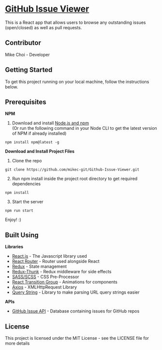 # [GitHub Issue Viewer](https://github-issue-viewer-e9745.firebaseapp.com/)
This is a React app that allows users to browse any outstanding issues (open/closed) as well as pull requests.  

## Contributor
Mike Choi - Developer

## Getting Started
To get this project running on your local machine, follow the instructions below.

## Prerequisites
**NPM**
1) Download and install [Node.js and npm](https://nodejs.org/en/)  
(Or run the following command in your Node CLI to get the latest version of NPM if already installed)
```
npm install npm@latest -g
```

**Download and Install Project Files**
1) Clone the repo
```
git clone https://github.com/mikec-git/Github-Issue-Viewer.git
```

2) Run npm install inside the project root directory to get required dependencies
```
npm install
```

3) Start the server
```
npm run start
```

Enjoy! :)

## Built Using
**Libraries**
- [React.js](https://reactjs.org/) - The Javascript library used
- [React Router](https://reacttraining.com/react-router/) - Router used alongside React
- [Redux](https://redux.js.org/) - State management
- [Redux-Thunk](https://github.com/reduxjs/redux-thunk) - Redux middleware for side effects
- [SASS/SCSS](https://sass-lang.com/) - CSS Pre-Processor
- [React Transition Group](https://reactcommunity.org/react-transition-group/) - Animations for components
- [Axios](https://github.com/axios/axios) - XMLHttpRequest Library
- [Query String](https://github.com/sindresorhus/query-string) - Library to make parsing URL query strings easier

**APIs**
- [GitHub Issue API](https://developer.github.com/v3/issues/) - Database containing issues for GitHub repos

## License
This project is licensed under the MIT License - see the LICENSE file for more details

